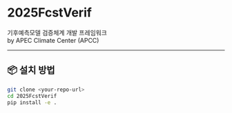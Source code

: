 # 2025FcstVerif

기후예측모델 검증체계 개발 프레임워크  
by APEC Climate Center (APCC)

---

## 📦 설치 방법

```bash
git clone <your-repo-url>
cd 2025FcstVerif
pip install -e .

